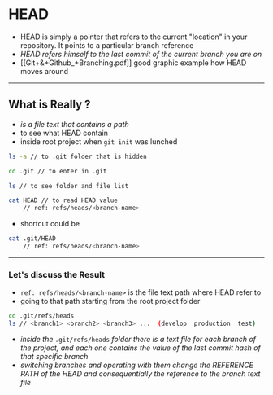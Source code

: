 # HEAD

- HEAD is simply a pointer that refers to the current "location" in your repository. It points to a particular branch reference
- _HEAD refers himself to the last commit of the current branch you are on_
- [[Git+&+Github_+Branching.pdf]] good graphic example how HEAD moves around

---

## What is Really ?

- _is a file text that contains a path_
- to see what HEAD contain
- inside root project when `git init` was lunched

```bash
ls -a // to .git folder that is hidden

cd .git // to enter in .git

ls // to see folder and file list

cat HEAD // to read HEAD value
	// ref: refs/heads/<branch-name>
```

- shortcut could be

```bash
cat .git/HEAD
	// ref: refs/heads/<branch-name>
```

---

### Let's discuss the Result

- `ref: refs/heads/<branch-name>` is the file text path where HEAD refer to
- going to that path starting from the root project folder

```bash
cd .git/refs/heads
ls // <branch1> <branch2> <branch3> ...  (develop  production  test)
```

- _inside the_ `.git/refs/heads` _folder there is a text file for each branch of the project, and each one contains the value of the last commit hash of that specific branch_
- _switching branches and operating with them change the REFERENCE PATH of the HEAD and consequentially the reference to the branch text file_
